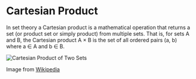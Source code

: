 # Cartesian Product

In set theory a Cartesian product is a mathematical operation that returns a set 
(or product set or simply product) from multiple sets. That is, for sets A and B,
the Cartesian product A × B is the set of all ordered pairs (a, b)
where a ∈ A and b ∈ B. 

![Cartesian Product of Two Sets](https://github.com/trekhleb/javascript-algorithms/blob/master/assets/cartesian-product.png)

Image from [Wikipedia](https://en.wikipedia.org/wiki/Cartesian_product)
